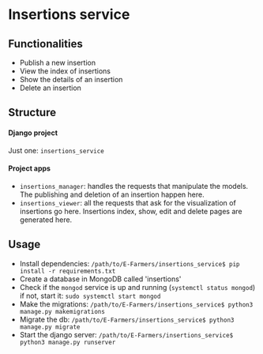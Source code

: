 # Insertions service

## Functionalities
- Publish a new insertion
- View the index of insertions
- Show the details of an insertion
- Delete an insertion

## Structure

#### Django project
Just one: `insertions_service`

#### Project apps
- `insertions_manager`: handles the requests that manipulate the models. The publishing and deletion of an insertion happen here.
- `insertions_viewer`: all the requests that ask for the visualization of insertions go here. Insertions index, show, edit and delete pages are generated here.

## Usage
- Install dependencies: `/path/to/E-Farmers/insertions_service$ pip install -r requirements.txt`
- Create a database in MongoDB called 'insertions'
- Check if the `mongod` service is up and running (`systemctl status mongod`) if not, start it: `sudo systemctl start mongod`
- Make the migrations: `/path/to/E-Farmers/insertions_service$ python3 manage.py makemigrations`
- Migrate the db: `/path/to/E-Farmers/insertions_service$ python3 manage.py migrate`
- Start the django server: `/path/to/E-Farmers/insertions_service$ python3 manage.py runserver`
